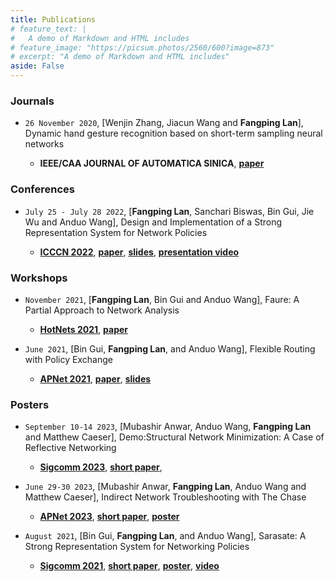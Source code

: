 ```yaml
---
title: Publications
# feature_text: |
#   A demo of Markdown and HTML includes
# feature_image: "https://picsum.photos/2560/600?image=873"
# excerpt: "A demo of Markdown and HTML includes"
aside: False
---
```

### Journals

- `26 November 2020`, [Wenjin Zhang, Jiacun Wang and **Fangping Lan**], Dynamic hand gesture recognition based on short-term sampling neural networks 
  
  - **IEEE/CAA JOURNAL OF AUTOMATICA SINICA**, 
  [**paper**](https://ieeexplore.ieee.org/document/9272702)

### Conferences

- `July 25 - July 28 2022`, [**Fangping Lan**, Sanchari Biswas, Bin Gui, Jie Wu and Anduo Wang], Design and Implementation of a Strong Representation System for Network Policies 

  - [**ICCCN 2022**](http://www.icccn.org/),
  [**paper**](https://ieeexplore.ieee.org/document/9868871),
  [**slides**](/docs/icccn2022/icccn2022-v2-7.pdf),
  [**presentation video**](https://www.youtube.com/watch?v=5BwFTQoFETA)



### Workshops
- `November 2021`, [**Fangping Lan**, Bin Gui and Anduo Wang], Faure: A Partial Approach to Network Analysis
   
  - [**HotNets 2021**](https://conferences.sigcomm.org/hotnets/2021/),
  [**paper**](http://anduowang.github.io/docs/faure.pdf)

- `June 2021`, [Bin Gui, **Fangping Lan**, and Anduo Wang], Flexible Routing with Policy Exchange

  - [**APNet 2021**](https://conferences.sigcomm.org/events/apnet2021/index.html),
  [**paper**](https://conferences.sigcomm.org/events/apnet2021/papers/apnet2021-2.pdf), 
  [**slides**](docs/apnet2021/apnet21-talk.key)


### Posters
- `September 10-14 2023`, [Mubashir Anwar, Anduo Wang, **Fangping Lan** and Matthew Caeser], Demo:Structural Network Minimization: A Case of Reflective Networking
  
  - [**Sigcomm 2023**](https://conferences.sigcomm.org/sigcomm/2023/cf-posters.html),
  [**short paper**](docs/sigcomm2023demo/Sigcomm23_shortpaper.pdf),
  <!-- [**poster**](docs/apnet2023/poster_APnet23.pdf) -->
  <!-- [**video**](https://youtu.be/w9nH2et3zdI) -->

- `June 29-30 2023`, [Mubashir Anwar, **Fangping Lan**, Anduo Wang and Matthew Caeser], Indirect Network Troubleshooting with The Chase
  
  - [**APNet 2023**](https://conferences.sigcomm.org/events/apnet2023/index.html),
  [**short paper**](docs/apnet2023/IndirectNetworkTroubleshootingwithTheChase.pdf),
  [**poster**](docs/apnet2023/poster_APnet23.pdf)
  <!-- [**video**](https://youtu.be/w9nH2et3zdI) -->

- `August 2021`, [Bin Gui, **Fangping Lan**, and Anduo Wang], Sarasate: A Strong Representation System for Networking Policies
  
  - [**Sigcomm 2021**](https://conferences.sigcomm.org/sigcomm/2021/cf-posters.html),
  [**short paper**](https://anduowang.github.io/docs/sigcomm2021demo.pdf),
  [**poster**](docs/sigcom2021demo/Poster-%20Sarasate%20A%20Strong%20Representation%20System%20for%20Network%20Policies.pdf),
  [**video**](https://youtu.be/w9nH2et3zdI)



